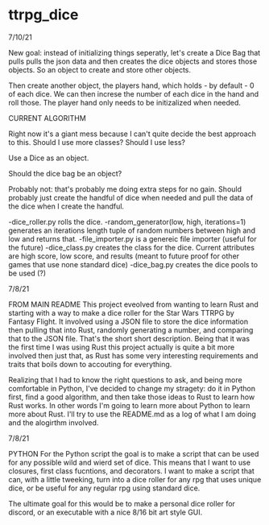 # ttrpg_dice

7/10/21

New goal: instead of initializing things seperatly, let's create a Dice Bag that pulls pulls the json data and then creates the dice objects and stores those objects. So an object to create and store other objects.

Then create another object, the players hand, which holds - by default - 0 of each dice. We can then increse the number of each dice in the hand and roll those. The player hand only needs to be initizalized when needed.

CURRENT ALGORITHM

Right now it's a giant mess because I can't quite decide the best approach to this. Should I use more classes? Should I use less?

Use a Dice as an object.

Should the dice bag be an object?

Probably not: that's probably me doing extra steps for no gain. Should probably just create the handful of dice when needed and pull the data of the dice when I create the handful.

-dice_roller.py rolls the dice. 
-random_generator(low, high, iterations=1) generates an iterations length tuple of random numbers between high and low and returns that. 
-file_importer.py is a genereic file importer (useful for the future)
-dice_class.py creates the class for the dice. Current attributes are high score, low score, and results (meant to future proof for other games that use none standard dice)
-dice_bag.py creates the dice pools to be used (?)

7/8/21

FROM MAIN README
This project eveolved from wanting to learn Rust and starting with a way to make a dice roller for the Star Wars TTRPG by Fantasy Flight. It involved using a JSON file to store the dice information then pulling that into Rust, randomly generating a number, and comparing that to the JSON file. That's the short short description. Being that it was the first time I was using Rust this project actually is quite a bit more involved then just that, as Rust has some very interesting requirements and traits that boils down to accouting for everything.

Realizing that I had to know the right questions to ask, and being more comfortable in Python, I've decided to change my stragety: do it in Python first, find a good algorithm, and then take those ideas to Rust to learn how Rust works. In other words I'm going to learn more about Python to learn more about Rust. I'll try to use the README.md as a log of what I am doing and the alogirthm involved.

7/8/21

PYTHON
For the Python script the goal is to make a script that can be used for any possible wild and wierd set of dice. This means that I want to use closures, first class fucntions, and decorators. I want to make a script that can, with a little tweeking, turn into a dice roller for any rpg that uses unique dice, or be useful for any regular rpg using standard dice.

The ultimate goal for this would be to make a personal dice roller for discord, or an executable with a nice 8/16 bit art style GUI.